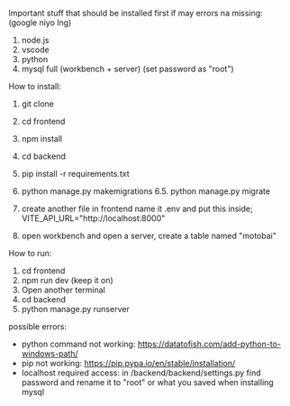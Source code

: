 Important stuff that should be installed first if may errors na missing: (google niyo lng)
1. node.js
2. vscode
3. python
4. mysql full (workbench + server) (set password as "root")


How to install:
1. git clone <this link>

2. cd frontend
3. npm install

4. cd backend
5. pip install -r requirements.txt
6. python manage.py makemigrations
6.5. python manage.py migrate
7. create another file in frontend name it .env and put this inside; VITE_API_URL="http://localhost:8000"

8. open workbench and open a server, create a table named "motobai"


How to run:
1. cd frontend
2. npm run dev (keep it on)
3. Open another terminal
4. cd backend
5. python manage.py runserver

possible errors:
- python command not working: https://datatofish.com/add-python-to-windows-path/
- pip not working: https://pip.pypa.io/en/stable/installation/
- localhost required access: in /backend/backend/settings.py find password and rename it to "root" or what you saved when installing mysql